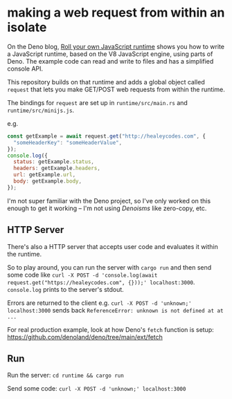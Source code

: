 # making a web request from within an isolate

On the Deno blog, [Roll your own JavaScript runtime](https://deno.com/blog/roll-your-own-javascript-runtime) shows you how to write a JavaScript runtime, based on the V8 JavaScript engine, using parts of Deno. The example code can read and write to files and has a simplified console API.

This repository builds on that runtime and adds a global object called `request` that lets you make GET/POST web requests from within the runtime.

The bindings for `request` are set up in `runtime/src/main.rs` and `runtime/src/minijs.js`.

e.g.

```js
const getExample = await request.get("http://healeycodes.com", {
  "someHeaderKey": "someHeaderValue",
});
console.log({
  status: getExample.status,
  headers: getExample.headers,
  url: getExample.url,
  body: getExample.body,
});
```

I'm not super familiar with the Deno project, so I've only worked on this enough to get it working – I'm not using _Denoisms_ like zero-copy, etc.

## HTTP Server

There's also a HTTP server that accepts user code and evaluates it within the runtime.

So to play around, you can run the server with `cargo run` and then send some code like `curl -X POST -d 'console.log(await request.get("https://healeycodes.com", {}));' localhost:3000`. `console.log` prints to the server's stdout.

Errors are returned to the client e.g. `curl -X POST -d 'unknown;' localhost:3000` sends back `ReferenceError: unknown is not defined at at ...`

For real production example, look at how Deno's `fetch` function is setup: https://github.com/denoland/deno/tree/main/ext/fetch

## Run

Run the server: `cd runtime && cargo run`

Send some code: `curl -X POST -d 'unknown;' localhost:3000`
